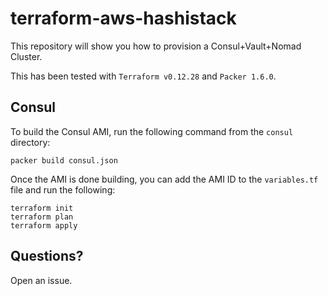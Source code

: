 # terraform-aws-hashistack

This repository will show you how to provision a Consul+Vault+Nomad Cluster.

This has been tested with `Terraform v0.12.28` and `Packer 1.6.0`.


## Consul

To build the Consul AMI, run the following command from the `consul` directory:

```
packer build consul.json
```

Once the AMI is done building, you can add the AMI ID to the `variables.tf` file and run the following:

```
terraform init
terraform plan
terraform apply
```

## Questions?

Open an issue.
